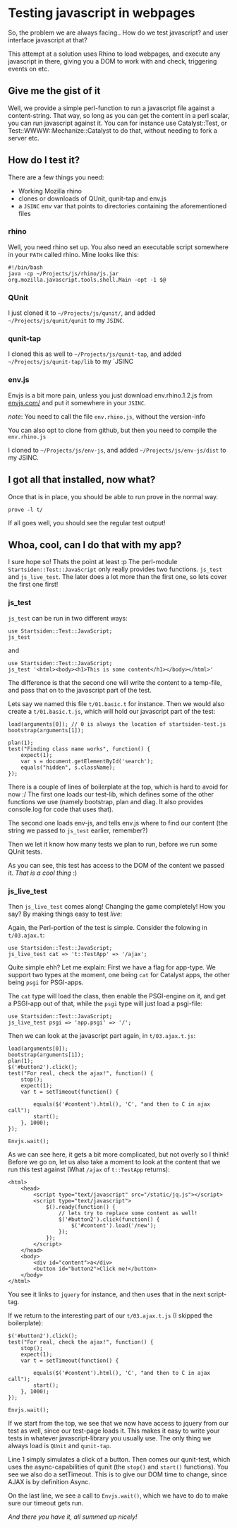 # Testing javascript in webpages

So, the problem we are always facing.. How do we test javascript? and user
interface javascript at that?

This attempt at a solution uses Rhino to load webpages, and execute any javascript
in there, giving you a DOM to work with and check, triggering events on etc.

## Give me the gist of it

Well, we provide a simple perl-function to run a javascript file
against a content-string. That way, so long as you can get the content in a perl
scalar, you can run javascript against it. You can for instance use
Catalyst::Test, or Test::WWWW::Mechanize::Catalyst to do that, without needing to
fork a server etc.

## How do I test it?

There are a few things you need:

* Working Mozilla rhino
* clones or downloads of QUnit, qunit-tap and env.js
* a `JSINC` env var that points to directories containing the aforementioned files

### rhino

Well, you need rhino set up. You also need an executable script somewhere in your
`PATH` called rhino. Mine looks like this:

    #!/bin/bash
    java -cp ~/Projects/js/rhino/js.jar org.mozilla.javascript.tools.shell.Main -opt -1 $@

### QUnit

I just cloned it to `~/Projects/js/qunit/`, and added `~/Projects/js/qunit/qunit` to
my `JSINC`.

### qunit-tap

I cloned this as well to `~/Projects/js/qunit-tap`, and added
`~/Projects/js/qunit-tap/lib` to my `JSINC

### env.js

Envjs is a bit more pain, unless you just download env.rhino.1.2.js from
[envjs.com/](http://www.envjs.com/dist/env.rhino.1.2.js) and put it somewhere in
your `JSINC`.

*note*: You need to call the file `env.rhino.js`, without the version-info

You can also opt to clone from github, but then you need to compile the `env.rhino.js`

I cloned to `~/Projects/js/env-js`, and added `~/Projects/js/env-js/dist` to my JSINC.

## I got all that installed, now what?

Once that is in place, you should be able to run prove in the normal way.

    prove -l t/

If all goes well, you should see the regular test output!

## Whoa, cool, can I do that with my app?

I sure hope so! Thats the point at least :p The perl-module
`Startsiden::Test::JavaScript` only really provides two functions. `js_test`
and `js_live_test`. The later does a lot more than the first one, so lets cover
the first one first!

### js_test

`js_test` can be run in two different ways:

    use Startsiden::Test::JavaScript;
    js_test

and

    use Startsiden::Test::JavaScript;
    js_test '<html><body><h1>This is some content</h1></body></html>'

The difference is that the second one will write the content to a temp-file,
and pass that on to the javascript part of the test.

Lets say we named this file `t/01.basic.t` for instance. Then we would also
create a `t/01.basic.t.js`, which will hold our javascript part of the test:

    load(arguments[0]); // 0 is always the location of startsiden-test.js
    bootstrap(arguments[1]);

    plan(1);
    test("Finding class name works", function() {
        expect(1);
        var s = document.getElementById('search');
        equals("hidden", s.className);
    });

There is a couple of lines of boilerplate at the top, which is hard to avoid
for now :/ The first one loads our test-lib, which defines some of the other
functions we use (namely bootstrap, plan and diag. It also provides console.log
for code that uses that).

The second one loads env-js, and tells env.js where to find our content (the
string we passed to `js_test` earlier, remember?)

Then we let it know how many tests we plan to run, before we run some QUnit
tests.

As you can see, this test has access to the DOM of the content we passed it.
*That is a cool thing* :)


### js_live_test

Then `js_live_test` comes along! Changing the game completely! How you say? By
making things easy to test _live_:

Again, the Perl-portion of the test is simple. Consider the folowing in
`t/03.ajax.t`:

    use Startsiden::Test::JavaScript;
    js_live_test cat => 't::TestApp' => '/ajax';

Quite simple ehh? Let me explain: First we have a flag for app-type. We support
two types at the moment, one being `cat` for Catalyst apps, the other being
`psgi` for PSGI-apps.

The `cat` type will load the class, then enable the PSGI-engine on it, and get
a PSGI-app out of that, while the `psgi` type will just load a psgi-file:

    use Startsiden::Test::JavaScript;
    js_live_test psgi => 'app.psgi' => '/';

Then we can look at the javascript part again, in `t/03.ajax.t.js`:

    load(arguments[0]);
    bootstrap(arguments[1]);
    plan(1);
    $('#button2').click();
    test("For real, check the ajax!", function() {
        stop();
        expect(1);
        var t = setTimeout(function() {

            equals($('#content').html(), 'C', "and then to C in ajax call");
            start();
        }, 1000);
    });

    Envjs.wait();

As we can see here, it gets a bit more complicated, but not overly so I think!
Before we go on, let us also take a moment to look at the content that we run
this test against (What `/ajax` of `t::TestApp` returns):


    <html>
        <head>
            <script type="text/javascript" src="/static/jq.js"></script>
            <script type="text/javascript">
                $().ready(function() {
                    // lets try to replace some content as well!
                    $('#button2').click(function() {
                        $('#content').load('/new');
                    });
                });
            </script>
        </head>
        <body>
            <div id="content">a</div>
            <button id="button2">Click me!</button>
        </body>
    </html>

You see it links to `jquery` for instance, and then uses that in the next
script-tag.

If we return to the interesting part of our `t/03.ajax.t.js` (I skipped the
boilerplate):

    $('#button2').click();
    test("For real, check the ajax!", function() {
        stop();
        expect(1);
        var t = setTimeout(function() {

            equals($('#content').html(), 'C', "and then to C in ajax call");
            start();
        }, 1000);
    });

    Envjs.wait();

If we start from the top, we see that we now have access to jquery from our
test as well, since our test-page loads it. This makes it easy to write your
tests in whatever javascript-library you usually use. The only thing we always
load is `QUnit` and `qunit-tap`.

Line 1 simply simulates a click of a button. Then comes our qunit-test, which
uses the async-capabilities of qunit (the `stop()` and `start()` functions).
You see we also do a setTimeout. This is to give our DOM time to change, since
AJAX is by definition Async.

On the last line, we see a call to `Envjs.wait()`, which we have to do to make
sure our timeout gets run.

*And there you have it, all summed up nicely!*
